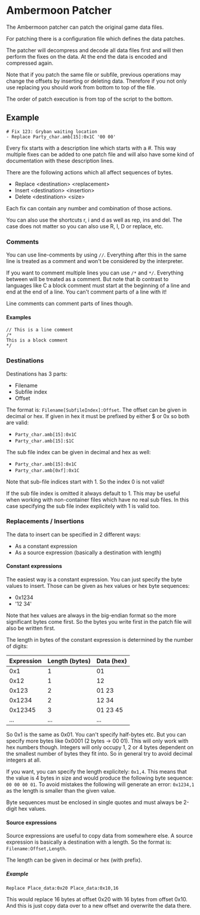 ﻿# Ambermoon Patcher

The Ambermoon patcher can patch the original game data files.

For patching there is a configuration file which defines the data patches.

The patcher will decompress and decode all data files first and will
then perform the fixes on the data. At the end the data is encoded and
compressed again.

Note that if you patch the same file or subfile, previous operations
may change the offsets by inserting or deleting data. Therefore if you not
only use replacing you should work from bottom to top of the file.

The order of patch execution is from top of the script to the bottom.


## Example

```
# Fix 123: Gryban waiting location
- Replace Party_char.amb[15]:0x1C '00 00'
```

Every fix starts with a description line which starts with a #.
This way multiple fixes can be added to one patch file and will also have some
kind of documentation with these description lines.

There are the following actions which all affect sequences of bytes.

- Replace \<destination\> \<replacement\>
- Insert \<destination\> \<insertion\>
- Delete \<destination\> \<size\>

Each fix can contain any number and combination of those actions.

You can also use the shortcuts r, i and d as well as rep, ins and del.
The case does not matter so you can also use R, I, D or replace, etc.

### Comments

You can use line-comments by using `//`. Everything after this in the same
line is treated as a comment and won't be considered by the interpreter.

If you want to comment multiple lines you can use `/*` and `*/`. Everything
between will be treated as a comment. But note that ib contrast to languages
like C a block comment must start at the beginning of a line and end at the
end of a line. You can't comment parts of a line with it!

Line comments can comment parts of lines though.

#### Examples

```
// This is a line comment
/*
This is a block comment
*/
```


### Destinations

Destinations has 3 parts:
- Filename
- Subfile index
- Offset

The format is: `Filename[SubfileIndex]:Offset`. The offset can be given in decimal or hex.
If given in hex it must be prefixed by either $ or 0x so both are valid:

- `Party_char.amb[15]:0x1C`
- `Party_char.amb[15]:$1C`

The sub file index can be given in decimal and hex as well:

- `Party_char.amb[15]:0x1C`
- `Party_char.amb[0xf]:0x1C`

Note that sub-file indices start with 1. So the index 0 is not valid!

If the sub file index is omitted it always default to 1. This may be
useful when working with non-container files which have no real sub files.
In this case specifying the sub file index explicitely with 1 is valid too.


### Replacements / Insertions

The data to insert can be specified in 2 different ways:
- As a constant expression
- As a source expression (basically a destination with length)

#### Constant expressions

The easiest way is a constant expression. You can just specify the byte values
to insert. Those can be given as hex values or hex byte sequences:

- 0x1234
- '12 34'

Note that hex values are always in the big-endian format so the more significant bytes
come first. So the bytes you write first in the patch file will also be written first.

The length in bytes of the constant expression is determined by the number of digits:

Expression | Length (bytes) | Data (hex)
--- | --- | ---
0x1 | 1 | 01
0x12 | 1 | 12
0x123 | 2 | 01 23
0x1234 | 2 | 12 34
0x12345 | 3 | 01 23 45
... | ... | ...

So 0x1 is the same as 0x01. You can't specify half-bytes etc.
But you can specify more bytes like 0x0001 (2 bytes -> 00 01).
This will only work with hex numbers though. Integers will only
occupy 1, 2 or 4 bytes dependent on the smallest number of bytes
they fit into. So in general try to avoid decimal integers at all.

If you want, you can specify the length explicitely: `0x1,4`.
This means that the value is 4 bytes in size and would produce
the following byte sequence: `00 00 00 01`. To avoid mistakes
the following will generate an error: `0x1234,1` as the length
is smaller than the given value.

Byte sequences must be enclosed in single quotes and must always
be 2-digit hex values.

#### Source expressions

Source expressions are useful to copy data from somewhere else.
A source expression is basically a destination with a length.
So the format is: `Filename:Offset,Length`.

The length can be given in decimal or hex (with prefix).

##### Example

`Replace Place_data:0x20 Place_data:0x10,16`

This would replace 16 bytes at offset 0x20 with 16 bytes from offset 0x10.
And this is just copy data over to a new offset and overwrite the data there.